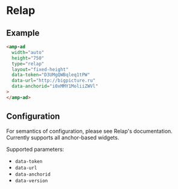 <!---
Copyright 2015 The AMP HTML Authors. All Rights Reserved.

Licensed under the Apache License, Version 2.0 (the "License");
you may not use this file except in compliance with the License.
You may obtain a copy of the License at

      http://www.apache.org/licenses/LICENSE-2.0

Unless required by applicable law or agreed to in writing, software
distributed under the License is distributed on an "AS-IS" BASIS,
WITHOUT WARRANTIES OR CONDITIONS OF ANY KIND, either express or implied.
See the License for the specific language governing permissions and
limitations under the License.
-->

# Relap

## Example

```html
<amp-ad
  width="auto"
  height="750"
  type="relap"
  layout="fixed-height"
  data-token="D3UMgQWBqleq1tPW"
  data-url="http://bigpicture.ru"
  data-anchorid="i0xMMY1MoliiZWVl"
>
</amp-ad>
```

## Configuration

For semantics of configuration, please see Relap's documentation. Currently supports all anchor-based widgets.

Supported parameters:

- `data-token`
- `data-url`
- `data-anchorid`
- `data-version`
